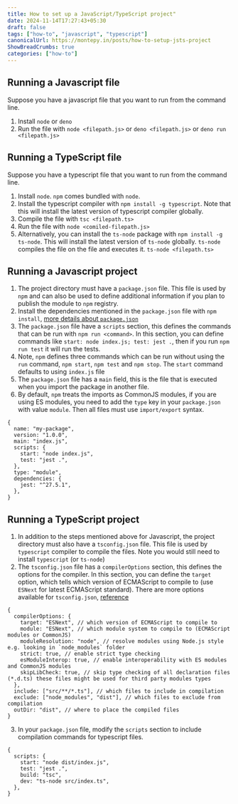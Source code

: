 ```yaml
---
title: How to set up a JavaScript/TypeScript project"
date: 2024-11-14T17:27:43+05:30
draft: false
tags: ["how-to", "javascript", "typescript"]
canonicalUrl: https://montepy.in/posts/how-to-setup-jsts-project
ShowBreadCrumbs: true
categories: ["how-to"]
---
```


## Running a Javascript file

Suppose you have a javascript file that you want to run from the command line.

1. Install `node` or `deno`
2. Run the file with `node <filepath.js>` or `deno <filepath.js>` or `deno run <filepath.js>`

## Running a TypeScript file

Suppose you have a typescript file that you want to run from the command line.

1. Install `node`. `npm` comes bundled with `node`.
2. Install the typescript compiler with `npm install -g typescript`. Note that this will install the latest version of typescript compiler globally.
3. Compile the file with `tsc <filepath.ts>`
4. Run the file with `node <comiled-filepath.js>`
5. Alternatively, you can install the `ts-node` package with `npm install -g ts-node`. This will install the latest version of `ts-node` globally. `ts-node` compiles the file on the file and executes it. `ts-node <filepath.ts>`

## Running a Javascript project

1. The project directory must have a `package.json` file. This file is used by `npm` and can also be used to define additional information if you plan to publish the module to `npm` registry.
2. Install the dependencies mentioned in the `package.json` file with `npm install`, [more details about `package.json`](https://docs.npmjs.com/cli/v10/configuring-npm/package-json)
3. The `package.json` file have a `scripts` section, this defines the commands that can be run with `npm run <command>`. In this section, you can define commands like `start: node index.js; test: jest .`, then if you run `npm run test` it will run the tests.
4. Note, `npm` defines three commands which can be run without using the `run` command, `npm start`, `npm test` and `npm stop`. The `start` command defaults to using `index.js` file
5. The `package.json` file has a `main` field, this is the file that is executed when you import the package in another file.
6. By default, `npm` treats the imports as CommonJS modules, if you are using ES modules, you need to add the `type` key in your `package.json` with value `module`. Then all files must use `import/export` syntax.

```json5
{
  name: "my-package",
  version: "1.0.0",
  main: "index.js",
  scripts: {
    start: "node index.js",
    test: "jest .",
  },
  type: "module",
  dependencies: {
    jest: "^27.5.1",
  },
}
```

## Running a TypeScript project

1. In addition to the steps mentioned above for Javascript, the project directory must also have a `tsconfig.json` file. This file is used by `typescript` compiler to compile the files. Note you would still need to install `typescript` (or `ts-node`)
2. The `tsconfig.json` file has a `compilerOptions` section, this defines the options for the compiler. In this section, you can define the `target` option, which tells which version of ECMAScript to compile to (use `ESNext` for latest ECMAScript standard). There are more options available for `tsconfig.json`, [reference](https://www.typescriptlang.org/docs/handbook/tsconfig-json.html)

```json5
{
  compilerOptions: {
    target: "ESNext", // which version of ECMAScript to compile to
    module: "ESNext", // which module system to compile to (ECMAScript modules or CommonJS)
    moduleResolution: "node", // resolve modules using Node.js style e.g. looking in `node_modules` folder
    strict: true, // enable strict type checking
    esModuleInterop: true, // enable interoperability with ES modules and CommonJS modules
    skipLibCheck: true, // skip type checking of all declaration files (*.d.ts) these files might be used for third party modules types
  },
  include: ["src/**/*.ts"], // which files to include in compilation
  exclude: ["node_modules", "dist"], // which files to exclude from compilation
  outDir: "dist", // where to place the compiled files
}
```

3. In your `package.json` file, modify the `scripts` section to include compilation commands for typescript files.

```json5
{
  scripts: {
    start: "node dist/index.js",
    test: "jest .",
    build: "tsc",
    dev: "ts-node src/index.ts",
  },
}
```

